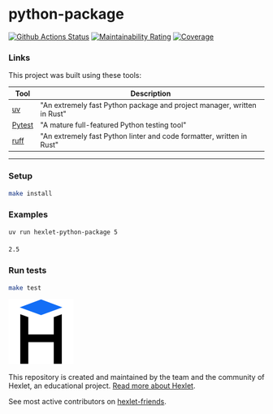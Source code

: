 # python-package

[![Github Actions Status](https://github.com/hexlet-boilerplates/python-package/workflows/Python%20CI/badge.svg)](https://github.com/hexlet-boilerplates/python-package/actions)
[![Maintainability Rating](https://sonarcloud.io/api/project_badges/measure?project=hexlet-boilerplates_python-package&metric=sqale_rating)](https://sonarcloud.io/summary/new_code?id=hexlet-boilerplates_python-package)
[![Coverage](https://sonarcloud.io/api/project_badges/measure?project=hexlet-boilerplates_python-package&metric=coverage)](https://sonarcloud.io/summary/new_code?id=hexlet-boilerplates_python-package)

### Links

This project was built using these tools:

| Tool                                                                   | Description                                             |
|------------------------------------------------------------------------|---------------------------------------------------------|
| [uv](https://docs.astral.sh/uv/)                                       | "An extremely fast Python package and project manager, written in Rust" |
| [Pytest](https://pytest.org)                                           | "A mature full-featured Python testing tool"            |
| [ruff](https://docs.astral.sh/ruff/)                                   | "An extremely fast Python linter and code formatter, written in Rust" |

---

### Setup

```bash
make install
```

### Examples

```bash
uv run hexlet-python-package 5

2.5
```

### Run tests

```bash
make test
```

[![Hexlet Ltd. logo](https://raw.githubusercontent.com/Hexlet/assets/master/images/hexlet_logo128.png)](https://hexlet.io/?utm_source=github&utm_medium=link&utm_campaign=python-package)

This repository is created and maintained by the team and the community of Hexlet, an educational project. [Read more about Hexlet](https://hexlet.io/?utm_source=github&utm_medium=link&utm_campaign=python-package).

See most active contributors on [hexlet-friends](https://friends.hexlet.io/).
